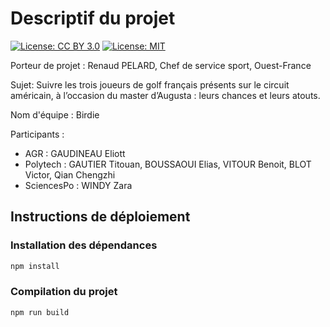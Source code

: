 # Descriptif du projet
[![License: CC BY 3.0](https://img.shields.io/badge/License-CC_BY_3.0-lightgrey.svg)](https://creativecommons.org/licenses/by/3.0/)
[![License: MIT](https://img.shields.io/badge/License-MIT-yellow.svg)](https://opensource.org/licenses/MIT)


Porteur de projet : Renaud PELARD, Chef de service sport, Ouest-France

Sujet: Suivre les trois joueurs de golf français présents sur le circuit américain, à l’occasion du master d’Augusta : leurs chances et leurs atouts.

Nom d'équipe : Birdie

Participants :
- AGR : GAUDINEAU Eliott
- Polytech : GAUTIER Titouan, BOUSSAOUI Elias, VITOUR Benoit, BLOT Victor, Qian Chengzhi
- SciencesPo : WINDY Zara

## Instructions de déploiement

### Installation des dépendances
```bash
npm install
```
### Compilation du projet
```bash
npm run build
```
